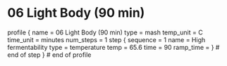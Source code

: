 # 06 Light Body (90 min)

profile
{
  name = 06 Light Body (90 min)
  type = mash
  temp_unit = C
  time_unit = minutes
  num_steps = 1
  step
  {
    sequence = 1
    name = High fermentability
    type = temperature
    temp = 65.6
    time = 90
    ramp_time =
  } # end of step
} # end of profile
